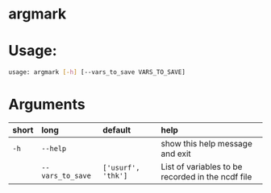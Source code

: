 
argmark
=======

# Usage:


```bash
usage: argmark [-h] [--vars_to_save VARS_TO_SAVE]

```
# Arguments

|short|long|default|help|
| :--- | :--- | :--- | :--- |
|`-h`|`--help`||show this help message and exit|
||`--vars_to_save`|`['usurf', 'thk']`|List of variables to be recorded in the ncdf file|
